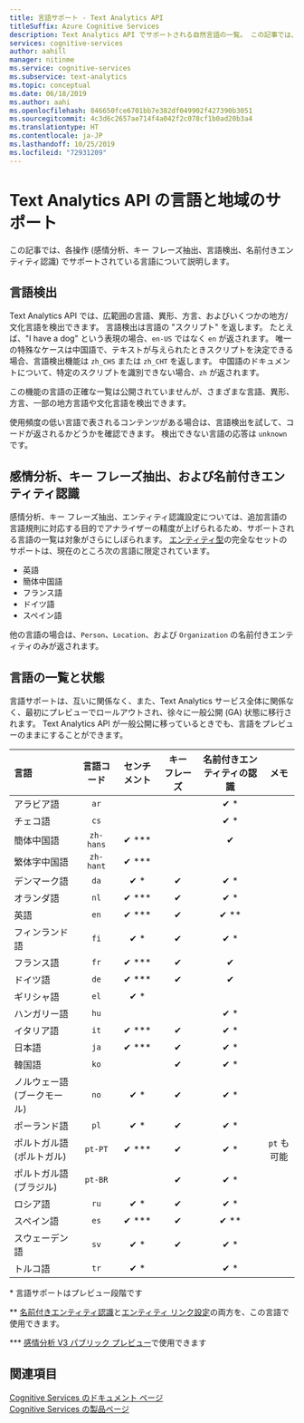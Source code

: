 ```yaml
---
title: 言語サポート - Text Analytics API
titleSuffix: Azure Cognitive Services
description: Text Analytics API でサポートされる自然言語の一覧。 この記事では、各操作 (感情分析、キー フレーズ抽出、言語検出、エンティティ認識) でサポートされている言語について説明します。
services: cognitive-services
author: aahill
manager: nitinme
ms.service: cognitive-services
ms.subservice: text-analytics
ms.topic: conceptual
ms.date: 06/18/2019
ms.author: aahi
ms.openlocfilehash: 846650fce6701bb7e382df049902f427390b3051
ms.sourcegitcommit: 4c3d6c2657ae714f4a042f2c078cf1b0ad20b3a4
ms.translationtype: HT
ms.contentlocale: ja-JP
ms.lasthandoff: 10/25/2019
ms.locfileid: "72931209"
---
```

# <a name="language-and-region-support-for-the-text-analytics-api"></a>Text Analytics API の言語と地域のサポート

この記事では、各操作 (感情分析、キー フレーズ抽出、言語検出、名前付きエンティティ認識) でサポートされている言語について説明します。

## <a name="language-detection"></a>言語検出

Text Analytics API では、広範囲の言語、異形、方言、およびいくつかの地方/文化言語を検出できます。  言語検出は言語の "スクリプト" を返します。 たとえば、"I have a dog" という表現の場合、`en-US` ではなく `en` が返されます。 唯一の特殊なケースは中国語で、テキストが与えられたときスクリプトを決定できる場合、言語検出機能は `zh_CHS` または `zh_CHT` を返します。 中国語のドキュメントについて、特定のスクリプトを識別できない場合、`zh` が返されます。

この機能の言語の正確な一覧は公開されていませんが、さまざまな言語、異形、方言、一部の地方言語や文化言語を検出できます。 

使用頻度の低い言語で表されるコンテンツがある場合は、言語検出を試して、コードが返されるかどうかを確認できます。 検出できない言語の応答は `unknown` です。

## <a name="sentiment-analysis-key-phrase-extraction-and-named-entity-recognition"></a>感情分析、キー フレーズ抽出、および名前付きエンティティ認識

感情分析、キー フレーズ抽出、エンティティ認識設定については、追加言語の言語規則に対応する目的でアナライザーの精度が上げられるため、サポートされる言語の一覧は対象がさらにしぼられます。 [エンティティ型](how-tos/text-analytics-how-to-entity-linking.md#supported-types-for-named-entity-recognition)の完全なセットのサポートは、現在のところ次の言語に限定されています。 
* 英語
* 簡体中国語
* フランス語
* ドイツ語
* スペイン語

他の言語の場合は、`Person`、`Location`、および `Organization` の名前付きエンティティのみが返されます。

## <a name="language-list-and-status"></a>言語の一覧と状態

言語サポートは、互いに関係なく、また、Text Analytics サービス全体に関係なく、最初にプレビューでロールアウトされ、徐々に一般公開 (GA) 状態に移行されます。 Text Analytics API が一般公開に移っているときでも、言語をプレビューのままにすることができます。

| 言語    | 言語コード | センチメント | キー フレーズ | 名前付きエンティティの認識 |   メモ  |
|:----------- |:-------------:|:---------:|:-----------:|:-----------:|:-----------:
| アラビア語      | `ar`          |           |             | ✔ \*                     | |
| チェコ語       | `cs`          |           |             | ✔ \*                     | |
| 簡体中国語 | `zh-hans`| ✔ \***     |             | ✔         |    |
| 繁体字中国語 | `zh-hant`| ✔ \***     |             |          |    |
| デンマーク語      | `da`          | ✔ \*     | ✔           | ✔ \*            |     |
| オランダ語       | `nl`          | ✔ \***     | ✔          |  ✔ \*           |     |
| 英語     | `en`          | ✔ \***       | ✔           |  ✔ \*\*     |      |
| フィンランド語     | `fi`          | ✔ \*     | ✔           |  ✔ \*           |     |
| フランス語      | `fr`          | ✔ \***       | ✔           |  ✔            |     |
| ドイツ語      | `de`          | ✔ \***     | ✔           |  ✔           |     |
| ギリシャ語       | `el`          | ✔ \*     |             |            |     |
| ハンガリー語   | `hu`          |           |             |  ✔ \*          |     | 
| イタリア語     | `it`          | ✔ \***     | ✔           |  ✔ \*           |     |
| 日本語    | `ja`          | ✔ \***         | ✔           |  ✔ \*          |     |
| 韓国語      | `ko`          |          | ✔           |  ✔ \*          |     |
| ノルウェー語 (ブークモール) | `no`  | ✔ \*     |  ✔          | ✔ \*            |     |
| ポーランド語      | `pl`          | ✔ \*     |  ✔          |  ✔ \*           |     |
| ポルトガル語 (ポルトガル) | `pt-PT`| ✔ \***        |  ✔          | ✔ \*      |`pt` も可能|
| ポルトガル語 (ブラジル)   | `pt-BR`|          |  ✔   |  ✔ \*       |     |
| ロシア語     | `ru`          | ✔ \*     | ✔           |  ✔ \*           |     |
| スペイン語     | `es`          | ✔ \***       | ✔           |   ✔ \*\*      |     | 
| スウェーデン語     | `sv`          | ✔ \*     | ✔           |   ✔ \*          |     |
| トルコ語     | `tr`          | ✔ \*     |             |   ✔ \*          |  |

\* 言語サポートはプレビュー段階です

\*\* [名前付きエンティティ認識](how-tos/text-analytics-how-to-entity-linking.md#named-entity-recognition-ner)と[エンティティ リンク設定](how-tos/text-analytics-how-to-entity-linking.md#entity-linking)の両方を、この言語で使用できます。  

\*** [感情分析 V3 パブリック プレビュー](https://docs.microsoft.com/en-us/azure/cognitive-services/text-analytics/how-tos/text-analytics-how-to-sentiment-analysis#sentiment-analysis-v3-public-preview)で使用できます

## <a name="see-also"></a>関連項目

[Cognitive Services のドキュメント ページ](https://docs.microsoft.com/azure/cognitive-services/)   
[Cognitive Services の製品ページ](https://azure.microsoft.com/services/cognitive-services/)
